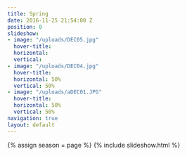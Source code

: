 ```yaml
---
title: Spring
date: 2016-11-25 21:54:00 Z
position: 0
slideshow:
- image: "/uploads/DEC05.jpg"
  hover-title: 
  horizontal: 
  vertical: 
- image: "/uploads/DEC04.jpg"
  hover-title: 
  horizontal: 50%
  vertical: 50%
- image: "/uploads/aDEC01.JPG"
  hover-title: 
  horizontal: 50%
  vertical: 50%
navigation: true
layout: default
---
```


{% assign season = page %}
{% include slideshow.html %}
